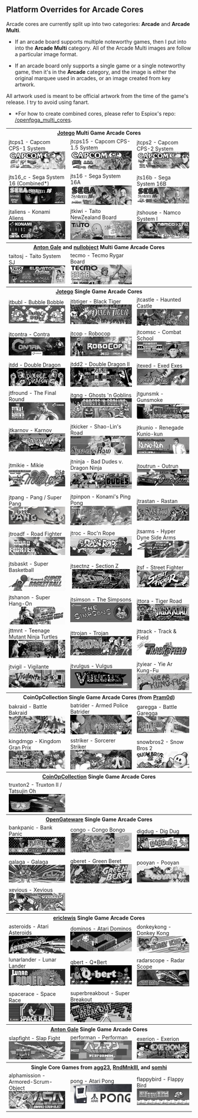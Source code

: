 ## Platform Overrides for Arcade Cores

Arcade cores are currently split up into two categories: **Arcade** and **Arcade Multi**. 

- If an arcade board supports multiple noteworthy games, then I put into into the **Arcade Multi** category.  All of the Arcade Multi images are follow a particular image format. 

- If an arcade board only supports a single game or a single noteworthy game, then it's in the **Arcade** category, and the image is either the original marquee used in arcades, or an image created from key artwork. 

All artwork used is meant to be official artwork from the time of the game's release. I try to avoid using fanart.

* *For how to create combined cores, please refer to Espiox's repo: <a href="https://github.com/espiox/openfpga-multi-cores">/openfpga_multi_cores</a>.

<table>
<tr><th colspan="3"><a href="https://patreon.com/jotego">Jotego</a> Multi Game Arcade Cores</th></tr>
<tr>
 <td>jtcps1 - Capcom CPS-1 System <img src="pics/arcade/jtcps1.png" /></td>
 <td>jtcps15 - Capcom CPS-1.5 System <img src="pics/arcade/jtcps15.png" /></td>
 <td>jtcps2 - Capcom CPS-2 System <img src="pics/arcade/jtcps2.png" /></td>
</tr>
<tr>
 <td>jts16_c - Sega System 16 (Combined*) <img src="/pics/arcade/jts16_c.png"></td>
 <td>jts16 - Sega System 16A <img src="/pics/arcade/jts16.png" /></td>
 <td>jts16b - Sega System 16B <img src="/pics/arcade/jts16b.png" /></td>
</tr>
<tr>
 <td>jtaliens - Konami Aliens <img src="/pics/arcade/jtaliens.png" /></td> 
 <td>jtkiwi - Taito NewZealand Board <img src="pics/arcade/jtkiwi.png" /></td>
 <td>jtshouse - Namco System I <img src="pics/arcade/jtshouse.png" /></td>
</tr>
<tr><th colspan="3"><a href="https://github.com/antongale">Anton Gale</a> and <a href="https://patreon.com/nullobject">nullobject</a> Multi Game Arcade Cores</th></tr>
<tr>
 <td>taitosj - Taito System SJ <img src="pics/arcade/taitosj.png" /></td>
 <td>tecmo - Tecmo Rygar Board <img src="pics/arcade/tecmo.png" /></td>
</tr>
<tr><th colspan="3"><a href="https://patreon.com/jotego">Jotego</a> Single Game Arcade Cores</th></tr>
<tr>
 <td>jtbubl - Bubble Bobble <img src="/pics/arcade/jtbubl.png" /></td>
 <td>jtbtiger - Black Tiger <img src="/pics/arcade/jtbtiger.png" /></td>
 <td>jtcastle - Haunted Castle <img src="/pics/arcade/jtcastle.png" /></td>
</tr>
<tr>
 <td>jtcontra - Contra <img src="pics/arcade/jtcontra.png" /></td>
 <td>jtcop - Robocop <img src="pics/arcade/jtcop.png" /></td>
 <td>jtcomsc - Combat School <img src="pics/arcade/jtcomsc.png" /></td>
</tr>
<tr>
 <td>jtdd - Double Dragon <img src="pics/arcade/jtdd.png" /></td>
 <td>jtdd2 - Double Dragon II <img src="pics/arcade/jtdd2.png" /></td>
 <td>jtexed - Exed Exes <img src="pics/arcade/jtexed.png" /></td>
</tr>
<tr>
 <td>jtfround - The Final Round <img src="pics/arcade/jtfround.png" /></td>
 <td>jtgng - Ghosts 'n Goblins <img src="pics/arcade/jtgng.png" /></td>
 <td>jtgunsmk - Gunsmoke <img src="pics/arcade/jtgunsmk.png" /></td>
</tr>
<tr>
 <td>jtkarnov - Karnov <img src="pics/arcade/jtkarnov.png" /></td> 
 <td>jtkicker - Shao-Lin's Road <img src="pics/arcade/jtkicker.png" /></td>
 <td>jtkunio - Renegade Kunio-kun <img src="pics/arcade/jtkunio.png" /></td>
</tr>
<tr>
 <td>jtmikie - Mikie <img src="pics/arcade/jtmikie.png" /></td>
 <td>jtninja - Bad Dudes v. Dragon Ninja <img src="pics/arcade/jtninja.png" /></td>
 <td>jtoutrun - Outrun <img src="pics/arcade/jtoutrun.png" /></td>
</tr>
<tr>
 <td>jtpang - Pang / Super Pang <img src="pics/arcade/jtpang.png" /></td>
 <td>jtpinpon - Konami's Ping Pong <img src="pics/arcade/jtpinpon.png" /></td>
 <td>jtrastan - Rastan <img src="pics/arcade/jtrastan.png" /></td>
</tr>
<tr>
 <td>jtroadf - Road Fighter <img src="pics/arcade/jtroadf.png" /></td>
 <td>jtroc - Roc'n Rope <img src="pics/arcade/jtroc.png" /></td>
 <td>jtsarms - Hyper Dyne Side Arms  <img src="pics/arcade/jtsarms.png" /></td>
</tr>
<tr>
 <td>jtsbaskt - Super Basketball <img src="pics/arcade/jtsbaskt.png" /></td>
 <td>jtsectnz - Section Z <img src="pics/arcade/jtsectnz.png" /></td>
 <td>jtsf - Street Fighter <img src="pics/arcade/jtsf.png" /></td>
</tr>
<tr>
 <td>jtshanon - Super Hang-On <img src="pics/arcade/jtshanon.png" /></td>
 <td>jtsimson - The Simpsons <img src="pics/arcade/jtsimson.png" /></td>
 <td>jttora - Tiger Road <img src="pics/arcade/jttora.png" /></td>
</tr>
<tr>
 <td>jttmnt - Teenage Mutant Ninja Turtles <img src="pics/arcade/jttmnt.png" /></td>
 <td>jttrojan - Trojan <img src="pics/arcade/jttrojan.png" /></td>
 <td>jttrack - Track & Field <img src="pics/arcade/jttrack.png" /></td>
</tr>
<tr>
 <td>jtvigil - Vigilante <img src="pics/arcade/jtvigil.png" /></td>
 <td>jtvulgus - Vulgus <img src="pics/arcade/jtvulgus.png" /></td>
 <td>jtyiear - Yie Ar Kung-Fu <img src="pics/arcade/jtyiear.png" /></td>
</tr>
<tr><th colspan="3">CoinOpCollection Single Game Arcade Cores (from <a href="https://github.com/psomashekar">Pram0d</a>)</th></tr>
<tr>
 <td>bakraid - Battle Bakraid <img src="pics/arcade/bakraid.png" /></td>
 <td>batrider - Armed Police Batrider <img src="pics/arcade/batrider.png" /></td> 
 <td>garegga - Battle Garegga <img src="pics/arcade/garegga.png" /></td>
</tr>
<tr>
 <td>kingdmgp - Kingdom Gran Prix <img src="pics/arcade/kingdmgp.png" /></td>
 <td>sstriker - Sorcerer Striker <img src="pics/arcade/sstriker.png" /></td>
 <td>snowbros2 - Snow Bros 2 <img src="pics/arcade/snowbros2.png" /></td>
</tr>
<tr><th colspan="3"><a href="https://patreon.com/atrac17">CoinOpCollection</a> Single Game Arcade Cores</th></tr>
<tr>
 <td>truxton2 - Truxton II / Tatsujin Oh <img src="pics/arcade/truxton2.png" /></td>
</tr>
<tr><th colspan="3"><a href="https://github.com/opengateware">OpenGateware</a> Single Game Arcade Cores</th></tr>
<tr>
 <td>bankpanic - Bank Panic <img src="pics/arcade/bankpanic.png" /></td>
 <td>congo - Congo Bongo <img src="pics/arcade/congo.png" /></td>
 <td>digdug - Dig Dug <img src="pics/arcade/digdug.png" /></td>
</tr>
<tr>
 <td>galaga - Galaga <img src="pics/arcade/galaga.png" /></td>
 <td>gberet - Green Beret <img src="pics/arcade/gberet.png" /></td>
 <td>pooyan - Pooyan <img src="pics/arcade/pooyan.png" /></td>
</tr>
<tr>
 <td>xevious - Xevious <img src="pics/arcade/xevious.png" /></td>
</tr>
<tr><th colspan="3"><a href="https://github.com/ericlewis">ericlewis</a> Single Game Arcade Cores</th></tr>
<tr>
 <td>asteroids - Atari Asteroids <img src="pics/arcade/asteroids.png" /></td>
 <td>dominos - Atari Dominos <img src="pics/arcade/dominos.png" /></td>
 <td>donkeykong - Donkey Kong <img src="pics/arcade/donkeykong.png" /></td>
</tr>
<tr>
 <td>lunarlander - Lunar Lander <img src="pics/arcade/lunarlander.png" /></td>
 <td>qbert - Q*Bert <img src="pics/arcade/qbert.png" /></td>
 <td>radarscope - Radar Scope <img src="pics/arcade/radarscope.png" /></td>
</tr>
<tr>
 <td>spacerace - Space Race <img src="pics/arcade/spacerace.png" /></td>
 <td>superbreakbout - Super Breakout <img src="pics/arcade/superbreakout.png" /></td>
</tr>
<tr><th colspan="3"><a href="https://github.com/antongale">Anton Gale</a> Single Game Arcade Cores</th></tr>
<tr>
 <td>slapfight - Slap Fight <img src="pics/arcade/slapfight.png" /></td>
 <td>performan - Performan <img src="pics/arcade/performan.png" /></td>
 <td>exerion - Exerion <img src="pics/arcade/exerion.png" /></td>
</tr>
<tr><th colspan="3">Single Core Games from <a href="https://github.com/agg23">agg23</a>, <a href="https://github.com/RndMnkIII">RndMnkIII</a>, and <a href="https://github.com/somhi">somhi</a></th></tr>
<tr>
 <td>alphamission - Armored-Scrum-Object <img src="pics/arcade/alphamission.png" /></td>
 <td>pong - Atari Pong <img src="pics/arcade/pong.png" /></td>
 <td>flappybird - Flappy Bird <img src="pics/arcade/flappybird.png" /></td>
</tr>
</table>